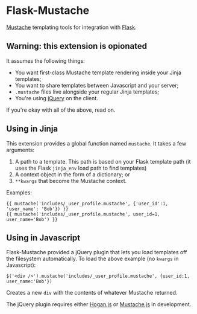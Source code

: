 # Flask-Mustache #

[Mustache](http://mustache.github.com/) templating tools for
integration with [Flask](http://flask.pocoo.org).

## Warning: this extension is opionated ##

It assumes the following things:

* You want first-class Mustache template rendering inside your Jinja
  templates;
* You want to share templates between Javascript and your server;
* `.mustache` files live alongside your regular Jinja templates;
* You're using [jQuery](http://jquery.com) on the client.

If you're okay with all of the above, read on.

## Using in Jinja ##

This extension provides a global function named `mustache`. It takes a
few arguments:

1. A path to a template. This path is based on your Flask template
   path (it uses the Flask `jinja_env` load path to find templates)
2. A context object in the form of a dictionary; or
3. `**kwargs` that become the Mustache context.

Examples:

    {{ mustache('includes/_user_profile.mustache', {'user_id':1, 'user_name': 'Bob'}) }}
    {{ mustache('includes/_user_profile.mustache', user_id=1, user_name='Bob') }}

## Using in Javascript ##

Flask-Mustache provided a jQuery plugin that lets you load templates
off the filesystem automatically. To load the above example (no `kwargs`
in Javascript):

    $('<div />').mustache('includes/_user_profile.mustache', {user_id:1, user_name:'Bob'})

Creates a new `div` with the contents of whatever Mustache returned.

The jQuery plugin requires either
[Hogan.js](https://github.com/twitter/hogan.js) or
[Mustache.js](https://github.com/janl/mustache.js) in development.
